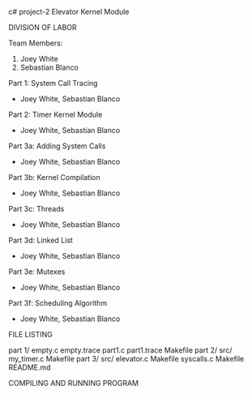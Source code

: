 c# project-2
Elevator Kernel Module


DIVISION OF LABOR

Team Members:
1. Joey White
2. Sebastian Blanco

Part 1: System Call Tracing
- Joey White, Sebastian Blanco

Part 2: Timer Kernel Module
- Joey White, Sebastian Blanco

Part 3a: Adding System Calls
- Joey White, Sebastian Blanco
  
Part 3b: Kernel Compilation
- Joey White, Sebastian Blanco
  
Part 3c: Threads
- Joey White, Sebastian Blanco
  
Part 3d: Linked List
- Joey White, Sebastian Blanco
  
Part 3e: Mutexes
- Joey White, Sebastian Blanco
  
Part 3f: Scheduling Algorithm
- Joey White, Sebastian Blanco


FILE LISTING

part 1/
    empty.c
    empty.trace
    part1.c
    part1.trace
    Makefile
part 2/
    src/
      my_timer.c
    Makefile
part 3/
    src/
      elevator.c
    Makefile
    syscalls.c
Makefile
README.md


COMPILING AND RUNNING PROGRAM
